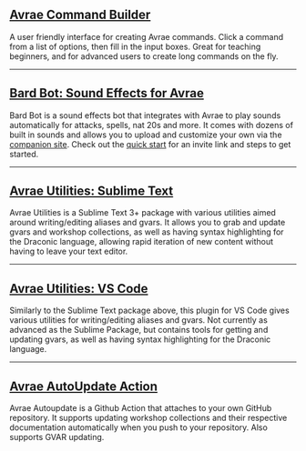## <a href="https://avrae-ui.netlify.app/" target="_blank">Avrae Command Builder</a>

A user friendly interface for creating Avrae commands. Click a command from a list of options, then fill in the input boxes. Great for teaching beginners, and for advanced users to create long commands on the fly.

---

## <a href="https://discorddungeon.com/" target="_blank">Bard Bot: Sound Effects for Avrae</a>

Bard Bot is a sound effects bot that integrates with Avrae to play sounds automatically for attacks, spells, nat 20s and more. It comes with dozens of built in sounds and allows you to upload and customize your own via the [companion site](https://discorddungeon.com/). Check out the [quick start](https://discorddungeon.com/docs/quick-start) for an invite link and steps to get started.

---

## <a href="https://packagecontrol.io/packages/Avrae%20Utilities" target="_blank">Avrae Utilities: Sublime Text</a>

Avrae Utilities is a Sublime Text 3+ package with various utilities aimed around writing/editing aliases and gvars. It allows you to grab and update gvars and workshop collections, as well as having syntax highlighting for the Draconic language, allowing rapid iteration of new content without having to leave your text editor.

---

## <a href="https://marketplace.visualstudio.com/items?itemName=Croebh.avrae-utilities" target="_blank">Avrae Utilities: VS Code</a>

Similarly to the Sublime Text package above, this plugin for VS Code gives various utilities for writing/editing aliases and gvars. Not currently as advanced as the Sublime Package, but contains tools for getting and updating gvars, as well as having syntax highlighting for the Draconic language.

---

## <a href="https://github.com/1drturtle/avrae-autoupdate" target="_blank">Avrae AutoUpdate Action</a>

Avrae Autoupdate is a Github Action that attaches to your own GitHub repository. It supports updating workshop collections and their respective documentation automatically when you push to your repository. Also supports GVAR updating.

